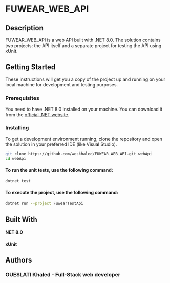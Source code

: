 # FUWEAR_WEB_API

## Description

FUWEAR_WEB_API is a web API built with .NET 8.0. The solution contains two projects: the API itself and a separate project for testing the API using xUnit.

## Getting Started

These instructions will get you a copy of the project up and running on your local machine for development and testing purposes.

### Prerequisites

You need to have .NET 8.0 installed on your machine. You can download it from the [official .NET website](https://dotnet.microsoft.com/download).

### Installing

To get a development environment running, clone the repository and open the solution in your preferred IDE (like Visual Studio).

```bash
git clone https://github.com/weskhaled/FUWEAR_WEB_API.git webApi
cd webApi
```

#### To run the unit tests, use the following command:
```bash
dotnet test
```
#### To execute the project, use the following command:
```bash
dotnet run --project FuwearTestApi
```


## Built With
#### NET 8.0
#### xUnit

## Authors
### OUESLATI Khaled - Full-Stack web developer